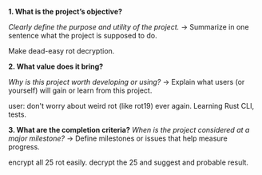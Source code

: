 **1. What is the project’s objective?**

_Clearly define the purpose and utility of the project._
→ Summarize in one sentence what the project is supposed to do.

Make dead-easy rot decryption.

**2. What value does it bring?**

_Why is this project worth developing or using?_
→ Explain what users (or yourself) will gain or learn from this project.

user: don't worry about weird rot (like rot19) ever again.
Learning Rust CLI, tests.

**3. What are the completion criteria?**
_When is the project considered at a major milestone?_
→ Define milestones or issues that help measure progress.

encrypt all 25 rot easily.
decrypt the 25 and suggest and probable result.
